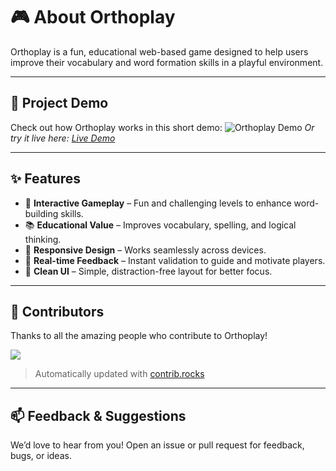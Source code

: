 # 🎮 About Orthoplay

Orthoplay is a fun, educational web-based game designed to help users improve their vocabulary and word formation skills in a playful environment.

---

## 🔗 Project Demo

Check out how Orthoplay works in this short demo:
![Orthoplay Demo](https://your-demo-gif-link-here.com)
*Or try it live here: [Live Demo](https://your-live-link-if-available.com)*

---

## ✨ Features

* 🎯 **Interactive Gameplay** – Fun and challenging levels to enhance word-building skills.
* 📚 **Educational Value** – Improves vocabulary, spelling, and logical thinking.
* 📱 **Responsive Design** – Works seamlessly across devices.
* 🧠 **Real-time Feedback** – Instant validation to guide and motivate players.
* 🎨 **Clean UI** – Simple, distraction-free layout for better focus.

---

## 👥 Contributors

Thanks to all the amazing people who contribute to Orthoplay!

<p align="left">
  <a href="https://github.com/whyvineet/orthoplay/graphs/contributors">
    <img src="https://contrib.rocks/image?repo=whyvineet/orthoplay" />
  </a>
</p>

> Automatically updated with [contrib.rocks](https://contrib.rocks)

---

## 📫 Feedback & Suggestions

We’d love to hear from you!
Open an issue or pull request for feedback, bugs, or ideas.